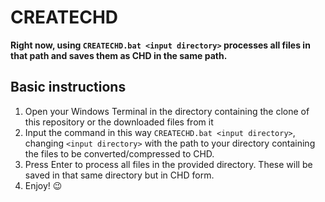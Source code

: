 # CREATECHD

__Right now, using `CREATECHD.bat <input directory>` processes all files in that path and saves them as CHD in the same path.__

## Basic instructions

1. Open your Windows Terminal in the directory containing the clone of this repository or the downloaded files from it
2. Input the command in this way `CREATECHD.bat <input directory>`, changing `<input directory>` with the path to your directory containing the files to be converted/compressed to CHD.
3. Press Enter to process all files in the provided directory. These will be saved in that same directory but in CHD form.
4. Enjoy! 😉
